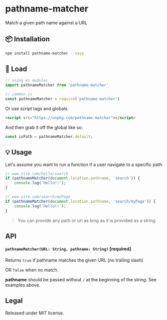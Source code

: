 # pathname-matcher

Match a given path name against a URL

## :package: Installation

```bash
npm install pathname-matcher --save
```

## :rocket: Load

```js
// using es modules
import pathnameMatcher from 'pathname-matcher'

// common.js
const pathnameMatcher = require('pathname-matcher')

```

Or use script tags and globals.

```html
<script src="https://unpkg.com/pathname-matcher"></script>
```

And then grab it off the global like so:

```js
const isPath = pathnameMatcher.default;
```

## :bulb: Usage

Let's assume you want to run a function if a user navigate to a specific path

```javascript
// www.site.com/hello/search
if (pathnameMatcher(document.location.pathname, 'search')) {
	console.log('Hello!!');
}

// www.site.com/search/myPage
if (pathnameMatcher(document.location.pathname, 'search/myPage')) {
	console.log('Hello!!');
}
```

> You can provide any path or url as long as it is provided as a string


## API

#### `pathnameMatcher(URL: String, pathname: String)` [required]

Returns `true` if pathname matches the given URL (no trailing slash)

OR `false` when no match.

**pathname** should be passed without `/` at the beginning of the string. See examples above.

## Legal

Released under MIT license.